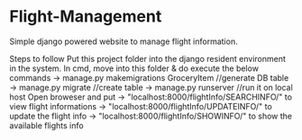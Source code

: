 # Flight-Management
Simple django powered website to manage flight information.


Steps to follow Put this project folder into the django resident environment in the system. 
In cmd, move into this folder & do execute the below commands 
    -> manage.py makemigrations GroceryItem //generate DB table 
    -> manage.py migrate //create table -> manage.py runserver //run it on local host 
Open broweser and put 
   -> "localhost:8000/flightInfo/SEARCHINFO/" to view flight informations
   -> "localhost:8000/flightInfo/UPDATEINFO/" to update the flight info
   -> "localhost:8000/flightInfo/SHOWINFO/" to show the available flights info
